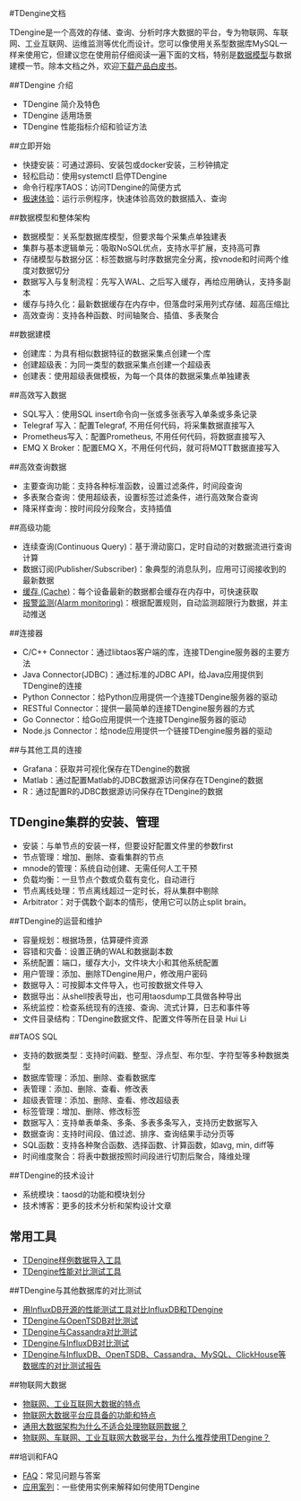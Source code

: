 #TDengine文档

TDengine是一个高效的存储、查询、分析时序大数据的平台，专为物联网、车联网、工业互联网、运维监测等优化而设计。您可以像使用关系型数据库MySQL一样来使用它，但建议您在使用前仔细阅读一遍下面的文档，特别是[数据模型](data-model-and-architecture)与数据建模一节。除本文档之外，欢迎[下载产品白皮书](https://www.taosdata.com/downloads/TDengine%20White%20Paper.pdf)。

##TDengine 介绍
- TDengine 简介及特色
- TDengine 适用场景
- TDengine 性能指标介绍和验证方法

##立即开始
- 快捷安装：可通过源码、安装包或docker安装，三秒钟搞定
- 轻松启动：使用systemctl 启停TDengine
- 命令行程序TAOS：访问TDengine的简便方式 
- [极速体验](https://www.taosdata.com/cn/getting-started/#TDengine-极速体验)：运行示例程序，快速体验高效的数据插入、查询

##数据模型和整体架构
- 数据模型：关系型数据库模型，但要求每个采集点单独建表  
- 集群与基本逻辑单元：吸取NoSQL优点，支持水平扩展，支持高可靠
- 存储模型与数据分区：标签数据与时序数据完全分离，按vnode和时间两个维度对数据切分
- 数据写入与复制流程：先写入WAL、之后写入缓存，再给应用确认，支持多副本
- 缓存与持久化：最新数据缓存在内存中，但落盘时采用列式存储、超高压缩比 
- 高效查询：支持各种函数、时间轴聚合、插值、多表聚合

##数据建模
- 创建库：为具有相似数据特征的数据采集点创建一个库
- 创建超级表：为同一类型的数据采集点创建一个超级表
- 创建表：使用超级表做模板，为每一个具体的数据采集点单独建表

##高效写入数据
- SQL写入：使用SQL insert命令向一张或多张表写入单条或多条记录
- Telegraf 写入：配置Telegraf, 不用任何代码，将采集数据直接写入
- Prometheus写入：配置Prometheus, 不用任何代码，将数据直接写入
- EMQ X Broker：配置EMQ X，不用任何代码，就可将MQTT数据直接写入

##高效查询数据
- 主要查询功能：支持各种标准函数，设置过滤条件，时间段查询
- 多表聚合查询：使用超级表，设置标签过滤条件，进行高效聚合查询
- 降采样查询：按时间段分段聚合，支持插值

##高级功能
- 连续查询(Continuous Query)：基于滑动窗口，定时自动的对数据流进行查询计算
- 数据订阅(Publisher/Subscriber)：象典型的消息队列，应用可订阅接收到的最新数据
- [缓存 (Cache)](https://www.taosdata.com/cn/documentation/advanced-features/#缓存-(Cache))：每个设备最新的数据都会缓存在内存中，可快速获取
- [报警监测(Alarm monitoring)](https://www.taosdata.com/blog/2020/04/14/1438.html/)：根据配置规则，自动监测超限行为数据，并主动推送

##连接器
- C/C++ Connector：通过libtaos客户端的库，连接TDengine服务器的主要方法
- Java Connector(JDBC)：通过标准的JDBC API，给Java应用提供到TDengine的连接
- Python Connector：给Python应用提供一个连接TDengine服务器的驱动 
- RESTful Connector：提供一最简单的连接TDengine服务器的方式
- Go Connector：给Go应用提供一个连接TDengine服务器的驱动
- Node.js Connector：给node应用提供一个链接TDengine服务器的驱动

##与其他工具的连接
- Grafana：获取并可视化保存在TDengine的数据
- Matlab：通过配置Matlab的JDBC数据源访问保存在TDengine的数据
- R：通过配置R的JDBC数据源访问保存在TDengine的数据 

## TDengine集群的安装、管理

- 安装：与单节点的安装一样，但要设好配置文件里的参数first
- 节点管理：增加、删除、查看集群的节点
- mnode的管理：系统自动创建、无需任何人工干预
- 负载均衡：一旦节点个数或负载有变化，自动进行
- 节点离线处理：节点离线超过一定时长，将从集群中剔除
- Arbitrator：对于偶数个副本的情形，使用它可以防止split brain。

##TDengine的运营和维护

- 容量规划：根据场景，估算硬件资源
- 容错和灾备：设置正确的WAL和数据副本数 
- 系统配置：端口，缓存大小，文件块大小和其他系统配置
- 用户管理：添加、删除TDengine用户，修改用户密码
- 数据导入：可按脚本文件导入，也可按数据文件导入
- 数据导出：从shell按表导出，也可用taosdump工具做各种导出
- 系统监控：检查系统现有的连接、查询、流式计算，日志和事件等
- 文件目录结构：TDengine数据文件、配置文件等所在目录 Hui Li

##TAOS SQL 
- 支持的数据类型：支持时间戳、整型、浮点型、布尔型、字符型等多种数据类型 
- 数据库管理：添加、删除、查看数据库
- 表管理：添加、删除、查看、修改表
- 超级表管理：添加、删除、查看、修改超级表
- 标签管理：增加、删除、修改标签
- 数据写入：支持单表单条、多条、多表多条写入，支持历史数据写入
- 数据查询：支持时间段、值过滤、排序、查询结果手动分页等
- SQL函数：支持各种聚合函数、选择函数、计算函数，如avg, min, diff等
- 时间维度聚合：将表中数据按照时间段进行切割后聚合，降维处理

##TDengine的技术设计
- 系统模块：taosd的功能和模块划分
- 技术博客：更多的技术分析和架构设计文章

## 常用工具

- [TDengine样例数据导入工具](https://www.taosdata.com/cn/documentation/blog/2020/01/18/如何快速验证性能和主要功能？tdengine样例数据导入工/)
- [TDengine性能对比测试工具](https://www.taosdata.com/cn/documentation/blog/2020/01/13/用influxdb开源的性能测试工具对比influxdb和tdengine/)

##TDengine与其他数据库的对比测试

- [用InfluxDB开源的性能测试工具对比InfluxDB和TDengine](https://www.taosdata.com/cn/documentation/blog/2020/01/13/用influxdb开源的性能测试工具对比influxdb和tdengine/)
- [TDengine与OpenTSDB对比测试](https://www.taosdata.com/cn/documentation/blog/2019/08/21/tdengine与opentsdb对比测试/)
- [TDengine与Cassandra对比测试](https://www.taosdata.com/cn/documentation/blog/2019/08/14/tdengine与cassandra对比测试/)
- [TDengine与InfluxDB对比测试](https://www.taosdata.com/cn/documentation/blog/2019/07/19/tdengine与influxdb对比测试/)
- [TDengine与InfluxDB、OpenTSDB、Cassandra、MySQL、ClickHouse等数据库的对比测试报告](https://www.taosdata.com/downloads/TDengine_Testing_Report_cn.pdf)

##物联网大数据
- [物联网、工业互联网大数据的特点](https://www.taosdata.com/blog/2019/07/09/物联网、工业互联网大数据的特点/)
- [物联网大数据平台应具备的功能和特点](https://www.taosdata.com/blog/2019/07/29/物联网大数据平台应具备的功能和特点/)
- [通用大数据架构为什么不适合处理物联网数据？](https://www.taosdata.com/blog/2019/07/09/通用互联网大数据处理架构为什么不适合处理物联/)
- [物联网、车联网、工业互联网大数据平台，为什么推荐使用TDengine？](https://www.taosdata.com/blog/2019/07/09/物联网、车联网、工业互联网大数据平台，为什么/)

##培训和FAQ
- <a href='https://www.taosdata.com/en/faq'>FAQ</a>：常见问题与答案
- <a href='https://www.taosdata.com/en/blog/?categories=4'>应用案列</a>：一些使用实例来解释如何使用TDengine

 